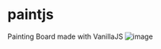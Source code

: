 # paintjs
Painting Board made with VanillaJS
![image](https://user-images.githubusercontent.com/70140547/144272653-d592e84b-ec72-4a7a-b15a-f1fcc90db6d3.png)

